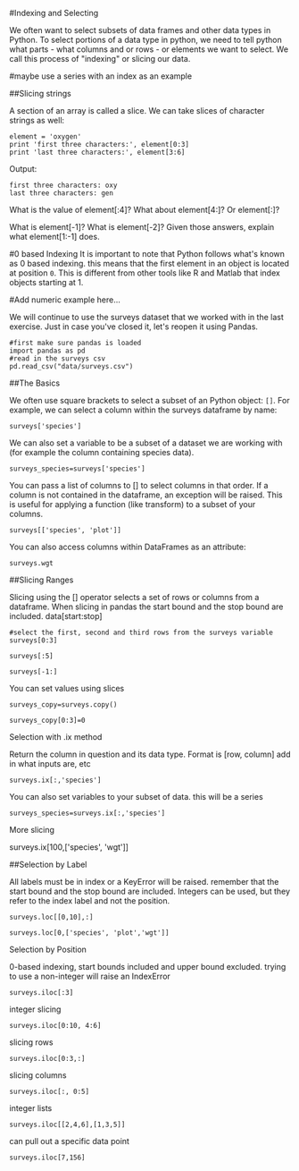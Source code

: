 #Indexing and Selecting

We often want to select subsets of data frames and other data types in Python. To select portions of a data type in python, we need to tell python what parts - what columns and or rows - or elements we want to select. We call this process of "indexing" or slicing our data.

#maybe use a series with an index as an example


##Slicing strings

A section of an array is called a slice. We can take slices of character strings as well:

	element = 'oxygen'
	print 'first three characters:', element[0:3]
	print 'last three characters:', element[3:6]


Output:

	first three characters: oxy
	last three characters: gen

What is the value of element[:4]? What about element[4:]? Or element[:]?

What is element[-1]? What is element[-2]? Given those answers, explain what element[1:-1] does.

#0 based Indexing
It is important to note that Python follows what's known as 0 based indexing. this means that the first element in an object is located at position `0`. This is different from other tools like R and Matlab that index objects starting at 1. 

#Add numeric example here...

We will continue to use the surveys dataset that we worked with in the last exercise. Just in case you've closed it, let's reopen it using Pandas.

	#first make sure pandas is loaded
	import pandas as pd
	#read in the surveys csv
	pd.read_csv("data/surveys.csv")


##The Basics

We often use square brackets to select a subset of an Python object: `[]`. For example, we can select a column within the surveys dataframe by name:

	surveys['species']

We can also set a variable to be a subset of a dataset we are working with (for example the column containing species data). 

	surveys_species=surveys['species']

You can pass a list of columns to [] to select columns in that order. If a column is not contained in the dataframe, an exception will be raised. This is useful for applying a function (like transform) to a subset of your columns.
	
	surveys[['species', 'plot']]

You can also access columns within DataFrames as an attribute:

	surveys.wgt

##Slicing Ranges

Slicing using the [] operator selects a set of rows or columns from a dataframe. When slicing in pandas the start bound and the stop bound are included. data[start:stop]

	#select the first, second and third rows from the surveys variable
	surveys[0:3]

	surveys[:5]

	surveys[-1:]


You can set values using slices


	surveys_copy=surveys.copy()

	surveys_copy[0:3]=0

Selection with .ix method

Return the column in question and its data type. Format is [row, column] add in what inputs are, etc


	surveys.ix[:,'species']

You can also set variables to your subset of data. this will be a series

	surveys_species=surveys.ix[:,'species']

More slicing
 
surveys.ix[100,['species', 'wgt']]

##Selection by Label

All labels must be in index or a KeyError will be raised. remember that the start bound and the stop bound are included. Integers can be used, but they refer to the index label and not the position.

	surveys.loc[[0,10],:]

	surveys.loc[0,['species', 'plot','wgt']]

Selection by Position

0-based indexing, start bounds included and upper bound excluded. trying to use a non-integer will raise an IndexError


	surveys.iloc[:3]

integer slicing

	surveys.iloc[0:10, 4:6]

slicing rows


	surveys.iloc[0:3,:]

slicing columns

	surveys.iloc[:, 0:5]

integer lists


	surveys.iloc[[2,4,6],[1,3,5]]

can pull out a specific data point

	surveys.iloc[7,156]

